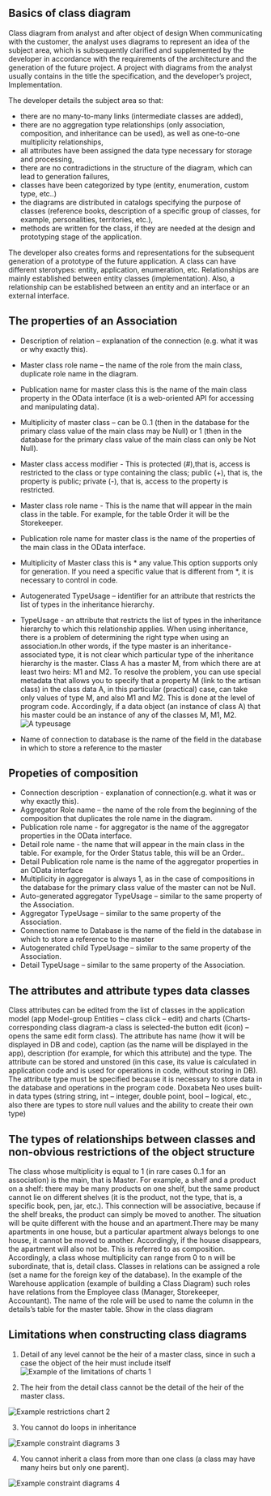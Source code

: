 ## Basics of class diagram 

Class diagram from analyst and after object of design
When communicating with the customer, the analyst uses diagrams to represent an idea of the subject area, which is subsequently clarified and supplemented by the developer in accordance with the requirements of the architecture and the generation of the future project. A project with diagrams from the analyst usually contains in the title the specification, and the developer’s project, Implementation.

The developer details the subject area so that:

+ there are no many-to-many links (intermediate classes are added),
+ there are no aggregation type relationships (only association, composition, and inheritance can be used), as well as one-to-one multiplicity relationships,
+ all attributes have been assigned the data type necessary for storage and processing,
+ there are no contradictions in the structure of the diagram, which can lead to generation failures,
+ classes have been categorized by type (entity, enumeration, custom type, etc..)
+ the diagrams are distributed in catalogs specifying the purpose of classes (reference books, description of a specific group of classes, for example, personalities, territories, etc.),
+ methods are written for the class, if they are needed at the design and prototyping stage of the application.

The developer also creates forms and representations for the subsequent generation of a prototype of the future application. A class can have different sterotypes: entity, application, enumeration, etc.  Relationships are mainly established between entity classes (implementation). Also, a relationship can be established between an entity and an interface or an external interface.

## The properties of an Association

+ Description of relation – explanation of the connection (e.g. what it was or why exactly this).
+ Master class role name – the name of the role from the main class, duplicate role name in the diagram.
+ Publication name for master class this is the name of the main class property in the OData interface (it is a web-oriented API for accessing and manipulating data).
+ Multiplicity of master class – can be 0..1 (then in the database for the primary class value of the main class may be Null) or 1 (then in the database for the primary class value of the main class can only be Not Null).
+ Master class access modifier - This is protected (#),that is, access is restricted to the class or type containing the class; public (+), that is, the property is public; private (-), that is, access to the property is restricted. 
+ Master class role name - This is the name that will appear in the main class in the table. For example, for the table Order it will be the Storekeeper.
+ Publication role name for master class is the name of the properties of the main class in the OData interface.
+ Multiplicity of Master class this is * any value.This option supports only for generation. If you need a specific value that is different from *, it is necessary to control in code.
+ Autogenerated TypeUsage – identifier for an attribute that restricts the list of types in the inheritance hierarchy.
+ TypeUsage - an attribute that restricts the list of types in the inheritance hierarchy to which this relationship applies. When using inheritance, there is a problem of determining the right type when using an association.In other words, if the type master is an inheritance-associated type, it is not clear which particular type of the inheritance hierarchy is the master. Class A has a master M, from which there are at least two heirs: M1 and M2. To resolve the problem, you can use special metadata that allows you to specify that a property M (link to the artisan class) in the class data A, in this particular (practical) case, can take only values of type M, and also M1 and M2. This is done at the level of program code. 
Accordingly, if a data object (an instance of class A) that his master could be an instance of any of the classes M, M1, M2. 
![A typeusage](/images/Doxabeta-Neo-Online005.png)


+ Name of connection to database is the name of the field in the database in which to store a reference to the master

## Propeties of composition
+ Connection description - explanation of connection(e.g. what it was or why exactly this).
+ Aggregator Role name – the name of the role from the beginning of the composition that duplicates the role name in the diagram.
+ Publication role name -  for aggregator is the name of the aggregator properties in the OData interface.
+ Detail role name - the name that will appear in the main class in the table. For example, for the Order Status table, this will be an Order..
+ Detail Publication role name is the name of the aggregator properties in an OData interface
+ Multiplicity in aggregator is always 1, as in the case of compositions in the database for the primary class value of the master can not be Null.
+ Auto-generated aggregator TypeUsage – similar to the same property of the Association.
+ Aggregator TypeUsage – similar to the same property of the Association.
+ Connection name to Database is the name of the field in the database in which to store a reference to the master
+ Autogenerated child TypeUsage – similar to the same property of the Association.
+ Detail TypeUsage – similar to the same property of the Association.

## The attributes and attribute types data classes

Class attributes can be edited from the list of classes in the application model (app Model-group Entities – class click – edit) and charts (Charts-corresponding class diagram-a class is selected-the button edit (icon) – opens the same edit form class). The attribute has name (how it will be displayed in DB and code), caption (as the name will be displayed in the app), description (for example, for which this attribute) and the type. The attribute can be stored and unstored (in this case, its value is calculated in application code and is used for operations in code, without storing in DB). The attribute type must be specified because it is necessary to store data in the database and operations in the program code. Doxabeta Neo uses built-in data types (string string, int – integer, double point, bool – logical, etc., also there are types to store null values and the ability to create their own type)

## The types of relationships between classes and non-obvious restrictions of the object structure
The class whose multiplicity is equal to 1 (in rare cases 0..1 for an association) is the main, that is Master. For example, a shelf and a product on a shelf: there may be many products on one shelf, but the same product cannot lie on different shelves (it is the product, not the type, that is, a specific book, pen, jar, etc.). This connection will be associative, because if the shelf breaks, the product can simply be moved to another. The situation will be quite different with the house and an apartment.There may be many apartments in one house, but a particular apartment always belongs to one house, it cannot be moved to another. Accordingly, if the house disappears, the apartment will also not be. This is referred to as composition. Accordingly, a class whose multiplicity can range from 0 to n will be subordinate, that is, detail class. Classes in relations can be assigned a role (set a name for the foreign key of the database). In the example of the Warehouse application (example of building a Class Diagram) such roles have relations from the Employee class (Manager, Storekeeper, Accountant). The name of the role will be used to name the column in the details’s table for the master table. Show in the class diagram

## Limitations when constructing class diagrams
1. Detail of any level cannot be the heir of a master class, since in such a case the object of the heir must include itself
![Example of the limitations of charts 1](/images/Doxabeta-Neo-Online001.png)

2. The heir from the detail class cannot be the detail of the heir of the master class.

![Example restrictions chart 2](/images/Doxabeta-Neo-Online002.png)

3. You cannot do loops in inheritance

![Example constraint diagrams 3](/images/Doxabeta-Neo-Online003.png)

4. You cannot inherit a class from more than one class (a class may have many heirs but only one parent).

![Example constraint diagrams 4](/images/Doxabeta-Neo-Online004.png)





